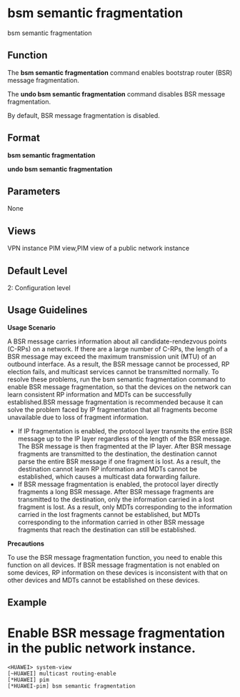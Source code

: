 bsm semantic fragmentation
==========================

bsm semantic fragmentation

Function
--------



The **bsm semantic fragmentation** command enables bootstrap router (BSR) message fragmentation.

The **undo bsm semantic fragmentation** command disables BSR message fragmentation.



By default, BSR message fragmentation is disabled.


Format
------

**bsm semantic fragmentation**

**undo bsm semantic fragmentation**


Parameters
----------

None

Views
-----

VPN instance PIM view,PIM view of a public network instance


Default Level
-------------

2: Configuration level


Usage Guidelines
----------------

**Usage Scenario**

A BSR message carries information about all candidate-rendezvous points (C-RPs) on a network. If there are a large number of C-RPs, the length of a BSR message may exceed the maximum transmission unit (MTU) of an outbound interface. As a result, the BSR message cannot be processed, RP election fails, and multicast services cannot be transmitted normally. To resolve these problems, run the bsm semantic fragmentation command to enable BSR message fragmentation, so that the devices on the network can learn consistent RP information and MDTs can be successfully established.BSR message fragmentation is recommended because it can solve the problem faced by IP fragmentation that all fragments become unavailable due to loss of fragment information.

* If IP fragmentation is enabled, the protocol layer transmits the entire BSR message up to the IP layer regardless of the length of the BSR message. The BSR message is then fragmented at the IP layer. After BSR message fragments are transmitted to the destination, the destination cannot parse the entire BSR message if one fragment is lost. As a result, the destination cannot learn RP information and MDTs cannot be established, which causes a multicast data forwarding failure.
* If BSR message fragmentation is enabled, the protocol layer directly fragments a long BSR message. After BSR message fragments are transmitted to the destination, only the information carried in a lost fragment is lost. As a result, only MDTs corresponding to the information carried in the lost fragments cannot be established, but MDTs corresponding to the information carried in other BSR message fragments that reach the destination can still be established.

**Precautions**

To use the BSR message fragmentation function, you need to enable this function on all devices. If BSR message fragmentation is not enabled on some devices, RP information on these devices is inconsistent with that on other devices and MDTs cannot be established on these devices.


Example
-------

# Enable BSR message fragmentation in the public network instance.
```
<HUAWEI> system-view
[~HUAWEI] multicast routing-enable
[*HUAWEI] pim
[*HUAWEI-pim] bsm semantic fragmentation

```